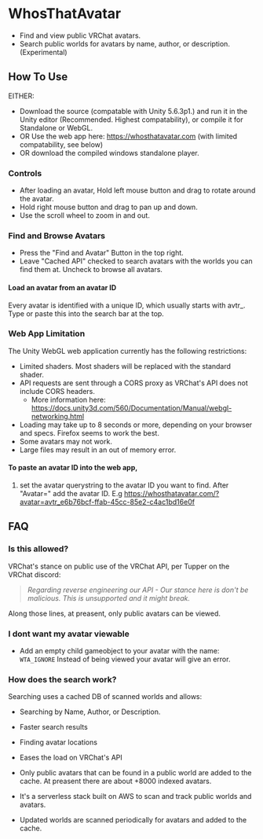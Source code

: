 # WhosThatAvatar
* Find and view public VRChat avatars.
* Search public worlds for avatars by name, author, or description. (Experimental)

## How To Use
EITHER: 
* Download the source (compatable with Unity 5.6.3p1.) and run it in the Unity editor (Recommended. Highest compatability), or compile it for Standalone or WebGL.
* OR Use the web app here: https://whosthatavatar.com (with limited compatability, see below)
* OR download the compiled windows standalone player.

### Controls
* After loading an avatar, Hold left mouse button and drag to rotate around the avatar.
* Hold right mouse button and drag to pan up and down.
* Use the scroll wheel to zoom in and out.

### Find and Browse Avatars
* Press the "Find and Avatar" Button in the top right.
* Leave "Cached API" checked to search avatars with the worlds you can find them at. Uncheck to browse all avatars.
#### Load an avatar from an avatar ID
Every avatar is identified with a unique ID, which usually starts with avtr_.
Type or paste this into the search bar at the top.

### Web App Limitation
The Unity WebGL web application currently has the following restrictions:
* Limited shaders. Most shaders will be replaced with the standard shader.
* API requests are sent through a CORS proxy as VRChat's API does not include CORS headers. 
  * More information here:  https://docs.unity3d.com/560/Documentation/Manual/webgl-networking.html
* Loading may take up to 8 seconds or more, depending on your browser and specs. Firefox seems to work the best.
* Some avatars may not work.
* Large files may result in an out of memory error. 

#### To paste an avatar ID into the web app, 
  1. set the avatar querystring to the avatar ID you want to find. After "Avatar=" add the avatar ID. 
      E.g https://whosthatavatar.com/?avatar=avtr_e6b76bcf-ffab-45cc-85e2-c4ac1bd16e0f




## FAQ
### Is this allowed?
VRChat's stance on public use of the VRChat API, per Tupper on the VRChat discord: 
> *Regarding reverse engineering our API - Our stance here is don't be malicious.  This is unsupported and it might break.*

Along those lines, at preasent, only public avatars can be viewed. 

### I dont want my avatar viewable
* Add an empty child gameobject to your avatar with the name: `WTA_IGNORE`
Instead of being viewed your avatar will give an error.

### How does the search work?
Searching uses a cached DB of scanned worlds and allows:
* Searching by Name, Author, or Description.
* Faster search results
* Finding avatar locations
* Eases the load on VRChat's API

* Only public avatars that can be found in a public world are added to the cache. At preasent there are about +8000 indexed avatars.
* It's a serverless stack built on AWS to scan and track public worlds and avatars.
* Updated worlds are scanned periodically for avatars and added to the cache.
